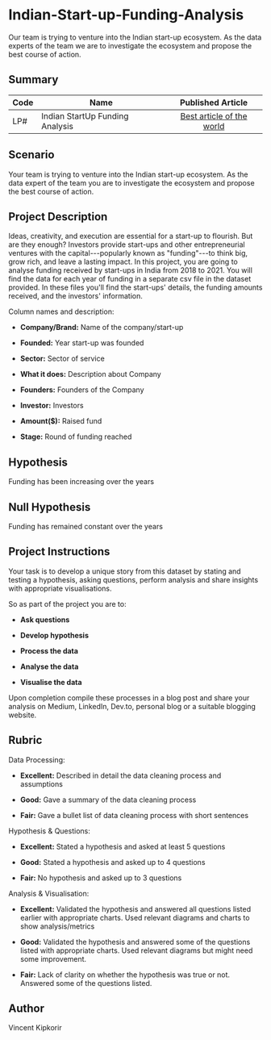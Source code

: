 # Indian-Start-up-Funding-Analysis
Our team is trying to venture into the Indian start-up ecosystem. As the data experts of the team we are to investigate the ecosystem and propose the best course of action. 
## Summary
| Code      | Name        | Published Article |
|-----------|-------------|:-------------:|
| LP# | Indian StartUp Funding Analysis |  [Best article of the world](/) |

## Scenario
Your team is trying to venture into the Indian start-up ecosystem. As the data expert of the team you are to investigate the ecosystem and propose the best course of action.

## Project Description
Ideas, creativity, and execution are essential for a start-up to flourish. But are they enough? Investors provide start-ups and other entrepreneurial ventures with the capital---popularly known as "funding"---to think big, grow rich, and leave a lasting impact. In this project, you are going to analyse funding received by start-ups in India from 2018 to 2021. You will find the data for each year of funding in a separate csv file in the dataset provided. In these files you'll find the start-ups' details, the funding amounts received, and the investors' information.

Column names and description:

- **Company/Brand:** Name of the company/start-up

- **Founded:** Year start-up was founded

- **Sector:** Sector of service

- **What it does:** Description about Company

- **Founders:** Founders of the Company

- **Investor:** Investors

- **Amount($):** Raised fund

- **Stage:** Round of funding reached

## Hypothesis
Funding has been increasing over the years

## Null Hypothesis
Funding has remained constant over the years

## Project Instructions
Your task is to develop a unique story from this dataset by stating and testing a hypothesis, asking questions, perform analysis and share insights with appropriate visualisations.

So as part of the project you are to:

- **Ask questions**

- **Develop hypothesis**

- **Process the data**

- **Analyse the data**

- **Visualise the data**

Upon completion compile these processes in a blog post and share your analysis on Medium, LinkedIn, Dev.to, personal blog or a suitable blogging website.

## Rubric
Data Processing:

- **Excellent:** Described in detail the data cleaning process and assumptions

- **Good:** Gave a summary of the data cleaning process

- **Fair:** Gave a bullet list of data cleaning process with short sentences

Hypothesis & Questions:

- **Excellent:** Stated a hypothesis and asked at least 5 questions

- **Good:** Stated a hypothesis and asked up to 4 questions

- **Fair:** No hypothesis and asked up to 3 questions

Analysis & Visualisation:

- **Excellent:** Validated the hypothesis and answered all questions listed earlier with appropriate charts. Used relevant diagrams and charts to show analysis/metrics

- **Good:** Validated the hypothesis and answered some of the questions listed with appropriate charts. Used relevant diagrams but might need some improvement.

- **Fair:** Lack of clarity on whether the hypothesis was true or not. Answered some of the questions listed.
## Author
Vincent Kipkorir
